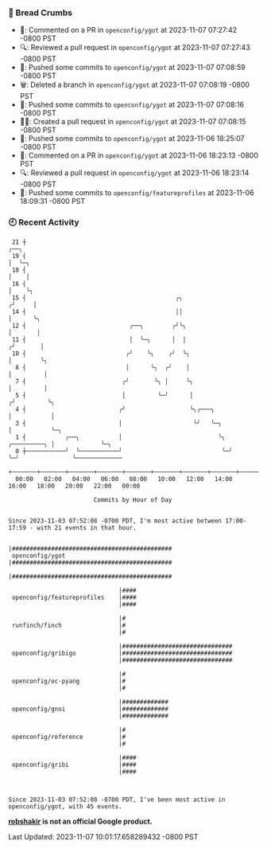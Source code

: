 ### 🍞 Bread Crumbs

 * 💬: Commented on a PR in  `openconfig/ygot` at 2023-11-07 07:27:42 -0800 PST
 * 🔍: Reviewed a pull request in  `openconfig/ygot` at 2023-11-07 07:27:43 -0800 PST
 * 🚢: Pushed some commits to `openconfig/ygot` at 2023-11-07 07:08:59 -0800 PST
 * 🗑: Deleted a branch in `openconfig/ygot` at 2023-11-07 07:08:19 -0800 PST
 * 🚢: Pushed some commits to `openconfig/ygot` at 2023-11-07 07:08:16 -0800 PST
 * ✍🏼: Created a pull request in `openconfig/ygot` at 2023-11-07 07:08:15 -0800 PST
 * 🚢: Pushed some commits to `openconfig/ygot` at 2023-11-06 18:25:07 -0800 PST
 * 💬: Commented on a PR in  `openconfig/ygot` at 2023-11-06 18:23:13 -0800 PST
 * 🔍: Reviewed a pull request in  `openconfig/ygot` at 2023-11-06 18:23:14 -0800 PST
 * 🚢: Pushed some commits to `openconfig/featureprofiles` at 2023-11-06 18:09:31 -0800 PST

### 🕘 Recent Activity
```
 21 ┼                                                                        ╭──╮
 19 ┤                                                                        │  ╰─╮
 18 ┤                                                                        │    │
 16 ┤                                                                        │    ╰╮
 15 ┤                                          ╭╮                           ╭╯     │
 14 ┤                                          ││                           │      ╰╮
 12 ┤                             ╭──╮        ╭╯╰╮                          │       │
 11 ┤                             │  ╰─╮      │  │                         ╭╯       │
 10 ┤                            ╭╯    ╰╮    ╭╯  ╰╮                        │        ╰╮
  8 ┤                            │      ╰╮  ╭╯    │                        │         │
  7 ┤                           ╭╯       ╰╮ │     ╰╮                       │         │
  5 ┤                           │         ╰─╯      │                      ╭╯         ╰╮
  4 ┤                          ╭╯                  ╰╮╭───╮                │           │
  3 ┤                          │                    ╰╯   ╰─╮              │           ╰─╮
  1 ┤           ╭──╮           │                           ╰╮ ╭─────────╮ │             ╰─╮
  0 ┼───────────╯  ╰───────────╯                            ╰─╯         ╰─╯               ╰─────────────
    +───────+───────+───────+───────+───────+───────+───────+───────+───────+───────+───────+───────+────
  00:00   02:00   04:00   06:00   08:00   10:00   12:00   14:00   16:00   18:00   20:00   22:00   00:00   

						Commits by Hour of Day


Since 2023-11-03 07:52:08 -0700 PDT, I'm most active between 17:00-17:59 - with 21 events in that hour.

```



```
                               |#############################################
 openconfig/ygot               |#############################################
                               |#############################################

                               |####
 openconfig/featureprofiles    |####
                               |####

                               |#
 runfinch/finch                |#
                               |#

                               |###############################
 openconfig/gribigo            |###############################
                               |###############################

                               |#
 openconfig/oc-pyang           |#
                               |#

                               |#############
 openconfig/gnoi               |#############
                               |#############

                               |#
 openconfig/reference          |#
                               |#

                               |####
 openconfig/gribi              |####
                               |####



Since 2023-11-03 07:52:08 -0700 PDT, I've been most active in openconfig/ygot, with 45 events.

```
**[robshakir](mailto:robjs@google.com) is not an official Google product.**  


Last Updated: 2023-11-07 10:01:17.658289432 -0800 PST
